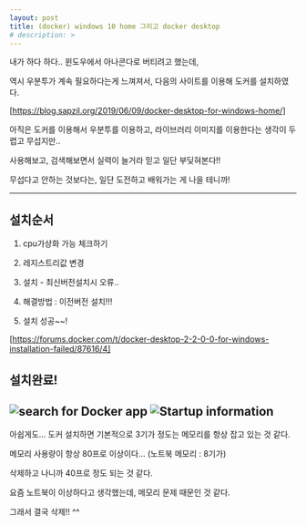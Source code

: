 ```yaml
---
layout: post
title: (docker) windows 10 home 그리고 docker desktop
# description: > 
---
```



내가 하다 하다.. 윈도우에서 아나콘다로 버티려고 했는데, 

역시 우분투가 계속 필요하다는게 느껴져서, 다음의 사이트를 이용해 도커를 설치하였다. 

[https://blog.sapzil.org/2019/06/09/docker-desktop-for-windows-home/]

 

아직은 도커를 이용해서 우분투를 이용하고, 라이브러리 이미지를 이용한다는 생각이 두렵고 무섭지만.. 

사용해보고, 검색해보면서 실력이 늘거라 믿고 일단 부딪혀본다!!

 

무섭다고 안하는 것보다는, 일단 도전하고 배워가는 게 나을 테니까!

------
## 설치순서
1. cpu가상화 가능 체크하기

2. 레지스트리값 변경

3. 설치 - 최신버전설치시 오류.. 

4. 해결방법 : 이전버전 설치!!!

5. 설치 성공~~!

[https://forums.docker.com/t/docker-desktop-2-2-0-0-for-windows-installation-failed/87616/4]

## 설치완료!
![search for Docker app](https://docs.docker.com/docker-for-windows/images/docker-app-search.png)
![Startup information](https://docs.docker.com/docker-for-windows/images/docker-app-welcome.png)
------

아쉽게도... 도커 설치하면 기본적으로 3기가 정도는 메모리를 항상 잡고 있는 것 같다.

메모리 사용량이 항상 80프로 이상이다... (노트북 메모리 : 8기가)

삭제하고 나니까 40프로 정도 되는 것 같다.

요즘 노트북이 이상하다고 생각했는데, 메모리 문제 때문인 것 같다.

그래서 결국 삭제!! ^^